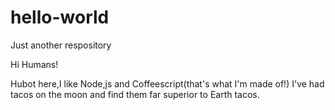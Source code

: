 # hello-world
Just another respository

Hi Humans!

Hubot here,I like Node,js and Coffeescript(that's what I'm made of!)
I've had tacos on the moon and find them far superior to Earth tacos.

